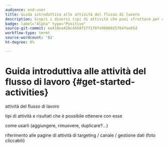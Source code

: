 ```yaml
---
audience: end-user
title: Guida introduttiva alle attività del flusso di lavoro
description: Scopri i diversi tipi di attività che puoi sfruttare per creare flussi di lavoro web Adobe Campaign
badge: label="Alpha" type="Positive"
source-git-commit: ee418ea42bc4568f2ff1f0fe9080825764fee65d
workflow-type: tm+mt
source-wordcount: '61'
ht-degree: 0%

---
```


# Guida introduttiva alle attività del flusso di lavoro {#get-started-activities}

attività del flusso di lavoro

tipi di attività e risultati che è possibile ottenere con esse

come usarli (aggiungere, rimuovere, duplicare?...)

riferimento alle pagine di attività di targeting / canale / gestione dati (foto cliccabili)
